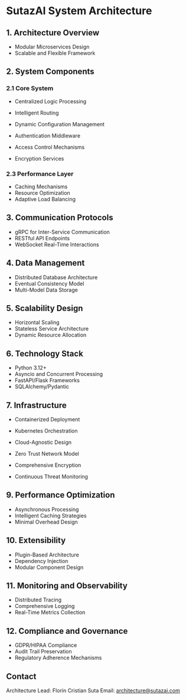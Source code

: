 # SutazAI System Architecture

## 1. Architecture Overview

- Modular Microservices Design
- Scalable and Flexible Framework

## 2. System Components

### 2.1 Core System

- Centralized Logic Processing
- Intelligent Routing
- Dynamic Configuration Management


- Authentication Middleware
- Access Control Mechanisms
- Encryption Services

### 2.3 Performance Layer

- Caching Mechanisms
- Resource Optimization
- Adaptive Load Balancing

## 3. Communication Protocols

- gRPC for Inter-Service Communication
- RESTful API Endpoints
- WebSocket Real-Time Interactions

## 4. Data Management

- Distributed Database Architecture
- Eventual Consistency Model
- Multi-Model Data Storage

## 5. Scalability Design

- Horizontal Scaling
- Stateless Service Architecture
- Dynamic Resource Allocation

## 6. Technology Stack

- Python 3.12+
- Asyncio and Concurrent Processing
- FastAPI/Flask Frameworks
- SQLAlchemy/Pydantic

## 7. Infrastructure

- Containerized Deployment
- Kubernetes Orchestration
- Cloud-Agnostic Design


- Zero Trust Network Model
- Comprehensive Encryption
- Continuous Threat Monitoring

## 9. Performance Optimization

- Asynchronous Processing
- Intelligent Caching Strategies
- Minimal Overhead Design

## 10. Extensibility

- Plugin-Based Architecture
- Dependency Injection
- Modular Component Design

## 11. Monitoring and Observability

- Distributed Tracing
- Comprehensive Logging
- Real-Time Metrics Collection

## 12. Compliance and Governance

- GDPR/HIPAA Compliance
- Audit Trail Preservation
- Regulatory Adherence Mechanisms

## Contact

Architecture Lead: Florin Cristian Suta
Email: <architecture@sutazai.com>
